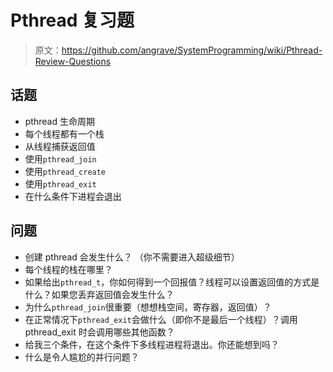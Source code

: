 # Pthread 复习题

> 原文：<https://github.com/angrave/SystemProgramming/wiki/Pthread-Review-Questions>

## 话题

*   pthread 生命周期
*   每个线程都有一个栈
*   从线程捕获返回值
*   使用`pthread_join`
*   使用`pthread_create`
*   使用`pthread_exit`
*   在什么条件下进程会退出

## 问题

*   创建 pthread 会发生什么？ （你不需要进入超级细节）
*   每个线程的栈在哪里？
*   如果给出`pthread_t`，你如何得到一个回报值？线程可以设置返回值的方式是什么？如果您丢弃返回值会发生什么？
*   为什么`pthread_join`很重要（想想栈空间，寄存器，返回值）？
*   在正常情况下`pthread_exit`会做什么（即你不是最后一个线程）？调用 pthread_exit 时会调用哪些其他函数？
*   给我三个条件，在这个条件下多线程进程将退出。你还能想到吗？
*   什么是令人尴尬的并行问题？